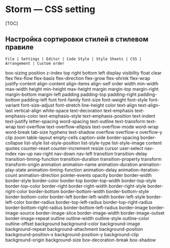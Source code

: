 # Storm — CSS setting

[TOC]

## Настройка сортировки стилей в стилевом правиле

 `File | Settings | Editor | Code Style | Style Sheets | CSS | Arrangement | Custom order`

box-sizing
position
z-index
top
right
bottom
left
display
visibility
float
clear
flex
flex-flow
flex-basis
flex-direction
flex-grow
flex-shrink
flex-wrap
justify-content
align-content
align-items
align-self
order
width
min-width
max-width
height
min-height
max-height
margin
margin-top
margin-right
margin-bottom
margin-left
padding
padding-top
padding-right
padding-bottom
padding-left
font
font-family
font-size
font-weight
font-style
font-variant
font-size-adjust
font-stretch
line-height
color
text-align
text-align-last
vertical-align
white-space
text-decoration
text-emphasis
text-emphasis-color
text-emphasis-style
text-emphasis-position
text-indent
text-justify
letter-spacing
word-spacing
text-outline
text-transform
text-wrap
text-overflow
text-overflow-ellipsis
text-overflow-mode
word-wrap
word-break
tab-size
hyphens
text-shadow
overflow
overflow-x
overflow-y
clip
zoom
table-layout
empty-cells
caption-side
border-spacing
border-collapse
list-style
list-style-position
list-style-type
list-style-image
content
quotes
counter-reset
counter-increment
resize
cursor
user-select
nav-index
nav-up
nav-right
nav-down
nav-left
transition
transition-delay
transition-timing-function
transition-duration
transition-property
transform
transform-origin
animation
animation-name
animation-duration
animation-play-state
animation-timing-function
animation-delay
animation-iteration-count
animation-direction
pointer-events
opacity
border
border-width
border-style
border-color
border-top
border-top-width
border-top-style
border-top-color
border-right
border-right-width
border-right-style
border-right-color
border-bottom
border-bottom-width
border-bottom-style
border-bottom-color
border-left
border-left-width
border-left-style
border-left-color
border-radius
border-top-left-radius
border-top-right-radius
border-bottom-right-radius
border-bottom-left-radius
border-image
border-image-source
border-image-slice
border-image-width
border-image-outset
border-image-repeat
outline
outline-width
outline-style
outline-color
outline-offset
background
background-color
background-image
background-repeat
background-attachment
background-position
background-position-x
background-position-y
background-clip
background-origin
background-size
box-decoration-break
box-shadow
